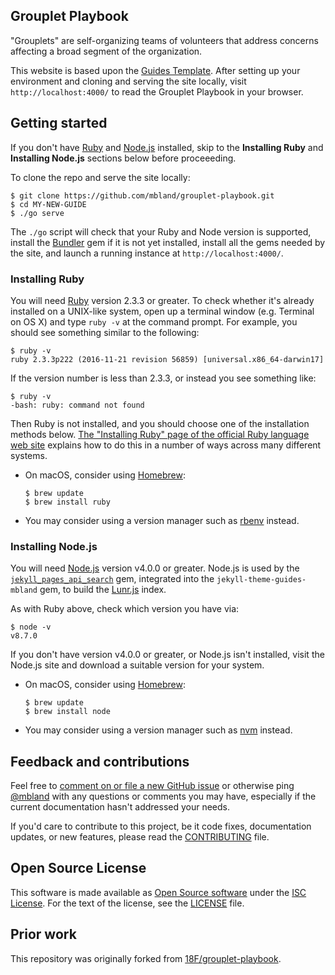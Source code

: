 ## Grouplet Playbook

"Grouplets" are self-organizing teams of volunteers that address concerns
affecting a broad segment of the organization.

This website is based upon the [Guides Template][]. After setting up your
environment and cloning and serving the site locally, visit
`http://localhost:4000/` to read the Grouplet Playbook in your browser.

[Guides Template]: https://github.com/mbland/guides-template

## Getting started

If you don't have [Ruby][] and [Node.js][] installed, skip to the **Installing
Ruby** and **Installing Node.js** sections below before proceeeding.

[Ruby]:    https://www.ruby-lang.org/
[Node.js]: https://nodejs.org/

To clone the repo and serve the site locally:

```shell
$ git clone https://github.com/mbland/grouplet-playbook.git
$ cd MY-NEW-GUIDE
$ ./go serve
```

The `./go` script will check that your Ruby and Node version is supported,
install the [Bundler][] gem if it is not yet installed, install all the gems
needed by the site, and launch a running instance at `http://localhost:4000/`.

[Bundler]: https://bundler.io/

### Installing Ruby

You will need [Ruby][] version 2.3.3 or greater. To check whether it's already
installed on a UNIX-like system, open up a terminal window (e.g. Terminal on OS
X) and type `ruby -v` at the command prompt. For example, you should see
something similar to the following:

```shell
$ ruby -v
ruby 2.3.3p222 (2016-11-21 revision 56859) [universal.x86_64-darwin17]
```

If the version number is less than 2.3.3, or instead you see something like:

```shell
$ ruby -v
-bash: ruby: command not found
```

Then Ruby is not installed, and you should choose one of the installation
methods below. [The "Installing Ruby" page of the official Ruby language web
site][ruby-install] explains how to do this in a number of ways across many
different systems.

* On macOS, consider using [Homebrew][]:
  ```shell
  $ brew update
  $ brew install ruby
  ```
* You may consider using a version manager such as [rbenv][] instead.

[ruby-install]: https://www.ruby-lang.org/en/documentation/installation/
[Homebrew]:     https://brew.sh/
[rbenv]:        https://github.com/rbenv/rbenv

### Installing Node.js

You will need [Node.js][] version v4.0.0 or greater. Node.js is used by the
[`jekyll_pages_api_search`][search] gem, integrated into the
`jekyll-theme-guides-mbland` gem, to build the [Lunr.js][] index.

[search]:  https://rubygems.org/gems/jekyll_pages_api_search
[Lunr.js]: https://lunrjs.com/

As with Ruby above, check which version you have via:

```shell
$ node -v
v8.7.0
```

If you don't have version v4.0.0 or greater, or Node.js isn't installed, visit
the Node.js site and download a suitable version for your system.

* On macOS, consider using [Homebrew][]:
  ```shell
  $ brew update
  $ brew install node
  ```
* You may consider using a version manager such as [nvm][] instead.

[nvm]: https://github.com/creationix/nvm

## Feedback and contributions

Feel free to [comment on or file a new GitHub issue][issues] or otherwise ping
[@mbland](https://github.com/mbland) with any questions or comments you may
have, especially if the current documentation hasn't addressed your needs.

[issues]: https://github.com/mbland/grouplet-playbook/issues

If you'd care to contribute to this project, be it code fixes, documentation
updates, or new features, please read the [CONTRIBUTING](CONTRIBUTING.md) file.

## Open Source License

This software is made available as [Open Source software][oss-def] under the
[ISC License][].  For the text of the license, see the [LICENSE](LICENSE.md)
file.

[oss-def]:     https://opensource.org/osd-annotated
[isc license]: https://www.isc.org/downloads/software-support-policy/isc-license/

## Prior work

This repository was originally forked from [18F/grouplet-playbook][orig].

[orig]: https://github.com/18F/grouplet-playbook
